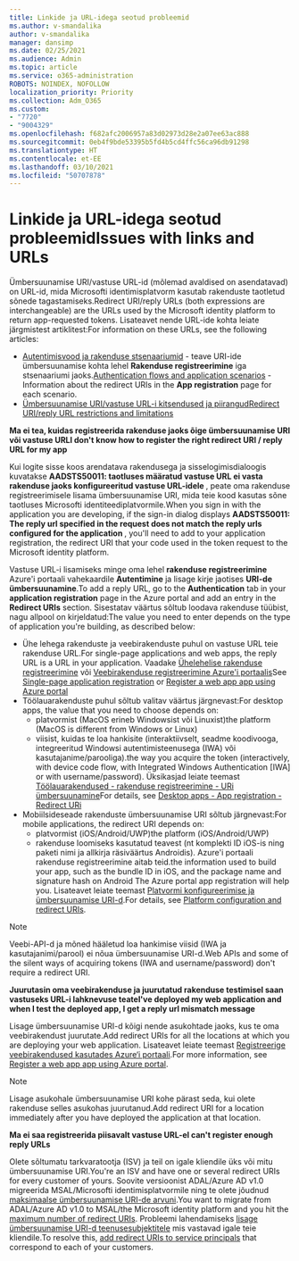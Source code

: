 ```yaml
---
title: Linkide ja URL-idega seotud probleemid
ms.author: v-smandalika
author: v-smandalika
manager: dansimp
ms.date: 02/25/2021
ms.audience: Admin
ms.topic: article
ms.service: o365-administration
ROBOTS: NOINDEX, NOFOLLOW
localization_priority: Priority
ms.collection: Adm_O365
ms.custom:
- "7720"
- "9004329"
ms.openlocfilehash: f682afc2006957a83d02973d28e2a07ee63ac888
ms.sourcegitcommit: 0eb4f9bde53395b5fd4b5cd4ffc56ca96db91298
ms.translationtype: HT
ms.contentlocale: et-EE
ms.lasthandoff: 03/10/2021
ms.locfileid: "50707878"
---
```

# <a name="issues-with-links-and-urls"></a><span data-ttu-id="c06f9-102">Linkide ja URL-idega seotud probleemid</span><span class="sxs-lookup"><span data-stu-id="c06f9-102">Issues with links and URLs</span></span>

<span data-ttu-id="c06f9-103">Ümbersuunamise URI/vastuse URL-id (mõlemad avaldised on asendatavad) on URL-id, mida Microsofti identimisplatvorm kasutab rakenduste taotletud sõnede tagastamiseks.</span><span class="sxs-lookup"><span data-stu-id="c06f9-103">Redirect URI/reply URLs (both expressions are interchangeable) are the URLs used by the Microsoft identity platform to return app-requested tokens.</span></span> <span data-ttu-id="c06f9-104">Lisateavet nende URL-ide kohta leiate järgmistest artiklitest:</span><span class="sxs-lookup"><span data-stu-id="c06f9-104">For information on these URLs, see the following articles:</span></span>

- <span data-ttu-id="c06f9-105">[Autentimisvood ja rakenduse stsenaariumid](https://docs.microsoft.com/azure/active-directory/develop/authentication-flows-app-scenarios) - teave URI-ide ümbersuunamise kohta lehel **Rakenduse registreerimine** iga stsenaariumi jaoks.</span><span class="sxs-lookup"><span data-stu-id="c06f9-105">[Authentication flows and application scenarios](https://docs.microsoft.com/azure/active-directory/develop/authentication-flows-app-scenarios) - Information about the redirect URIs in the **App registration** page for each scenario.</span></span>
- [<span data-ttu-id="c06f9-106">Ümbersuunamise URI/vastuse URL-i kitsendused ja piirangud</span><span class="sxs-lookup"><span data-stu-id="c06f9-106">Redirect URI/reply URL restrictions and limitations</span></span>](https://docs.microsoft.com/azure/active-directory/develop/reply-url)

<span data-ttu-id="c06f9-107">**Ma ei tea, kuidas registreerida rakenduse jaoks õige ümbersuunamise URI või vastuse URL**</span><span class="sxs-lookup"><span data-stu-id="c06f9-107">**I don't know how to register the right redirect URI / reply URL for my app**</span></span>

<span data-ttu-id="c06f9-108">Kui logite sisse koos arendatava rakendusega ja sisselogimisdialoogis kuvatakse **AADSTS50011: taotluses määratud vastuse URL ei vasta rakenduse jaoks konfigureeritud vastuse URL-idele <your app ID>**, peate oma rakenduse registreerimisele lisama ümbersuunamise URI, mida teie kood kasutas sõne taotluses Microsofti identiteediplatvormile.</span><span class="sxs-lookup"><span data-stu-id="c06f9-108">When you sign in with the application you are developing, if the sign-in dialog displays **AADSTS50011: The reply url specified in the request does not match the reply urls configured for the application <your app ID>**, you'll need to add to your application registration, the redirect URI that your code used in the token request to the Microsoft identity platform.</span></span>

<span data-ttu-id="c06f9-109">Vastuse URL-i lisamiseks minge oma lehel **rakenduse registreerimine** Azure'i portaali vahekaardile **Autentimine** ja lisage kirje jaotises **URI-de ümbersuunamine**.</span><span class="sxs-lookup"><span data-stu-id="c06f9-109">To add a reply URL, go to the **Authentication** tab in your **application registration** page in the Azure portal and add an entry in the **Redirect URIs** section.</span></span> <span data-ttu-id="c06f9-110">Sisestatav väärtus sõltub loodava rakenduse tüübist, nagu allpool on kirjeldatud:</span><span class="sxs-lookup"><span data-stu-id="c06f9-110">The value you need to enter depends on the type of application you're building, as described below:</span></span>

- <span data-ttu-id="c06f9-111">Ühe lehega rakenduste ja veebirakenduste puhul on vastuse URL teie rakenduse URL.</span><span class="sxs-lookup"><span data-stu-id="c06f9-111">For single-page applications and web apps, the reply URL is a URL in your application.</span></span> <span data-ttu-id="c06f9-112">Vaadake [Ühelehelise rakenduse registreerimine](https://docs.microsoft.com/azure/active-directory/develop/scenario-spa-app-registration#register-a-redirect-uri) või [Veebirakenduse registreerimine Azure'i portaalis](https://docs.microsoft.com/azure/active-directory/develop/scenario-web-app-sign-user-app-registration?tabs=aspnetcore#register-an-app-using-azure-portal)</span><span class="sxs-lookup"><span data-stu-id="c06f9-112">See [Single-page application registration](https://docs.microsoft.com/azure/active-directory/develop/scenario-spa-app-registration#register-a-redirect-uri) or [Register a web app app using Azure portal](https://docs.microsoft.com/azure/active-directory/develop/scenario-web-app-sign-user-app-registration?tabs=aspnetcore#register-an-app-using-azure-portal)</span></span>
- <span data-ttu-id="c06f9-113">Töölauarakenduste puhul sõltub valitav väärtus järgnevast:</span><span class="sxs-lookup"><span data-stu-id="c06f9-113">For desktop apps, the value that you need to choose depends on:</span></span>
    - <span data-ttu-id="c06f9-114">platvormist (MacOS erineb Windowsist või Linuxist)</span><span class="sxs-lookup"><span data-stu-id="c06f9-114">the platform (MacOS is different from Windows or Linux)</span></span>
    - <span data-ttu-id="c06f9-115">viisist, kuidas te loa hankisite (interaktiivselt, seadme koodivooga, integreeritud Windowsi autentimisteenusega (IWA) või kasutajanime/parooliga).</span><span class="sxs-lookup"><span data-stu-id="c06f9-115">the way you acquire the token (interactively, with device code flow, with Integrated Windows Authentication [IWA] or with username/password).</span></span>
    <span data-ttu-id="c06f9-116">Üksikasjad leiate teemast [Töölauarakendused - rakenduse registreerimine - URi ümbersuunamine](https://docs.microsoft.com/azure/active-directory/develop/scenario-desktop-app-registration#redirect-uris)</span><span class="sxs-lookup"><span data-stu-id="c06f9-116">For details, see [Desktop apps - App registration - Redirect URi](https://docs.microsoft.com/azure/active-directory/develop/scenario-desktop-app-registration#redirect-uris)</span></span>
- <span data-ttu-id="c06f9-117">Mobiilsideseade rakenduste ümbersuunamise URI sõltub järgnevast:</span><span class="sxs-lookup"><span data-stu-id="c06f9-117">For mobile applications, the redirect URI depends on:</span></span>
    - <span data-ttu-id="c06f9-118">platvormist (iOS/Android/UWP)</span><span class="sxs-lookup"><span data-stu-id="c06f9-118">the platform (iOS/Android/UWP)</span></span>
    - <span data-ttu-id="c06f9-119">rakenduse loomiseks kasutatud teavest (nt komplekti ID iOS-is ning paketi nimi ja allkirja räsiväärtus Androidis). Azure'i portaali rakenduse registreerimine aitab teid.</span><span class="sxs-lookup"><span data-stu-id="c06f9-119">the information used to build your app, such as the bundle ID in iOS, and the package name and signature hash on Android The Azure portal app registration will help you.</span></span> <span data-ttu-id="c06f9-120">Lisateavet leiate teemast [Platvormi konfigureerimise ja ümbersuunamise URI-d](https://docs.microsoft.com/azure/active-directory/develop/scenario-mobile-app-registration#platform-configuration-and-redirect-uris).</span><span class="sxs-lookup"><span data-stu-id="c06f9-120">For details, see [Platform configuration and redirect URIs](https://docs.microsoft.com/azure/active-directory/develop/scenario-mobile-app-registration#platform-configuration-and-redirect-uris).</span></span>

> [!NOTE]
> <span data-ttu-id="c06f9-121">Veebi-API-d ja mõned hääletud loa hankimise viisid (IWA ja kasutajanimi/parool) ei nõua ümbersuunamise URI-d.</span><span class="sxs-lookup"><span data-stu-id="c06f9-121">Web APIs and some of the silent ways of acquiring tokens (IWA and username/password) don't require a redirect URI.</span></span>

<span data-ttu-id="c06f9-122">**Juurutasin oma veebirakenduse ja juurutatud rakenduse testimisel saan vastuseks URL-i lahknevuse teate**</span><span class="sxs-lookup"><span data-stu-id="c06f9-122">**I've deployed my web application and when I test the deployed app, I get a reply url mismatch message**</span></span>

<span data-ttu-id="c06f9-123">Lisage ümbersuunamise URI-d kõigi nende asukohtade jaoks, kus te oma veebirakendust juurutate.</span><span class="sxs-lookup"><span data-stu-id="c06f9-123">Add redirect URIs for all the locations at which you are deploying your web application.</span></span> <span data-ttu-id="c06f9-124">Lisateavet leiate teemast [Registreerige veebirakendused kasutades Azure‘i portaali](https://docs.microsoft.com/azure/active-directory/develop/scenario-web-app-sign-user-app-registration).</span><span class="sxs-lookup"><span data-stu-id="c06f9-124">For more information, see [Register a web app app using Azure portal](https://docs.microsoft.com/azure/active-directory/develop/scenario-web-app-sign-user-app-registration).</span></span>

> [!NOTE]
> <span data-ttu-id="c06f9-125">Lisage asukohale ümbersuunamise URI kohe pärast seda, kui olete rakenduse selles asukohas juurutanud.</span><span class="sxs-lookup"><span data-stu-id="c06f9-125">Add redirect URI for a location immediately after you have deployed the application at that location.</span></span>

<span data-ttu-id="c06f9-126">**Ma ei saa registreerida piisavalt vastuse URL-e**</span><span class="sxs-lookup"><span data-stu-id="c06f9-126">**I can't register enough reply URLs**</span></span>

<span data-ttu-id="c06f9-127">Olete sõltumatu tarkvaratootja (ISV) ja teil on igale kliendile üks või mitu ümbersuunamise URI.</span><span class="sxs-lookup"><span data-stu-id="c06f9-127">You're an ISV and have one or several redirect URIs for every customer of yours.</span></span> <span data-ttu-id="c06f9-128">Soovite versioonist ADAL/Azure AD v1.0 migreerida MSAL/Microsofti identimisplatvormile ning te olete jõudnud [maksimaalse ümbersuunamise URI-de arvuni](https://docs.microsoft.com/azure/active-directory/develop/reply-url#maximum-number-of-redirect-uris).</span><span class="sxs-lookup"><span data-stu-id="c06f9-128">You want to migrate from ADAL/Azure AD v1.0 to MSAL/the Microsoft identity platform and you hit the [maximum number of redirect URIs](https://docs.microsoft.com/azure/active-directory/develop/reply-url#maximum-number-of-redirect-uris).</span></span> <span data-ttu-id="c06f9-129">Probleemi lahendamiseks [lisage ümbersuunamise URI-d teenusesubjektitele](https://docs.microsoft.com/azure/active-directory/develop/reply-url#add-redirect-uris-to-service-principals) mis vastavad igale teie kliendile.</span><span class="sxs-lookup"><span data-stu-id="c06f9-129">To resolve this, [add redirect URIs to service principals](https://docs.microsoft.com/azure/active-directory/develop/reply-url#add-redirect-uris-to-service-principals) that correspond to each of your customers.</span></span>

